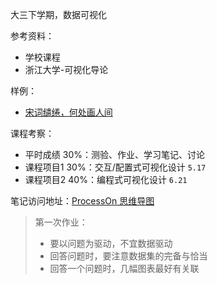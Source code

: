 
大三下学期，数据可视化

参考资料：
- 学校课程
- 浙江大学-可视化导论

样例：
- [宋词缱绻，何处画人间](http://fms.news.cn/swf/2018_sjxw/quansongci/index.html#/)


课程考察：
- 平时成绩 30%：测验、作业、学习笔记、讨论
- 课程项目1 30%：交互/配置式可视化设计 `5.17`
- 课程项目2 40%：编程式可视化设计 `6.21`

笔记访问地址：[ProcessOn 思维导图](https://www.processon.com/mindmap/621d7b5af346fb07121e2bf2)

> 第一次作业：
> - 要以问题为驱动，不宜数据驱动
> - 回答问题时，要注意数据集的完备与恰当
> - 回答一个问题时，几幅图表最好有关联